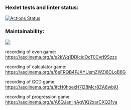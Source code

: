 ### Hexlet tests and linter status:
[![Actions Status](https://github.com/Neon1ine/java-project-61/actions/workflows/hexlet-check.yml/badge.svg)](https://github.com/Neon1ine/java-project-61/actions)

### Maintainability:
<a href="https://codeclimate.com/github/Neon1ine/java-project-61/maintainability"><img src="https://api.codeclimate.com/v1/badges/8f7a5b87c9b2044121c0/maintainability" /></a>

recording of even game:
https://asciinema.org/a/s2kWq1DDIcidOcT0CvrI9Szzs

recording of calculator game:
https://asciinema.org/a/6eFRQB4PJXYUsmZWZj8DLoB6G

recording of GCD game:
https://asciinema.org/a/ifcH0hoexH7l28Mcr8ZA8wbjU

recording of progression game:
https://asciinema.org/a/A6QJanjjnAgViQ2xarCXQ21va
